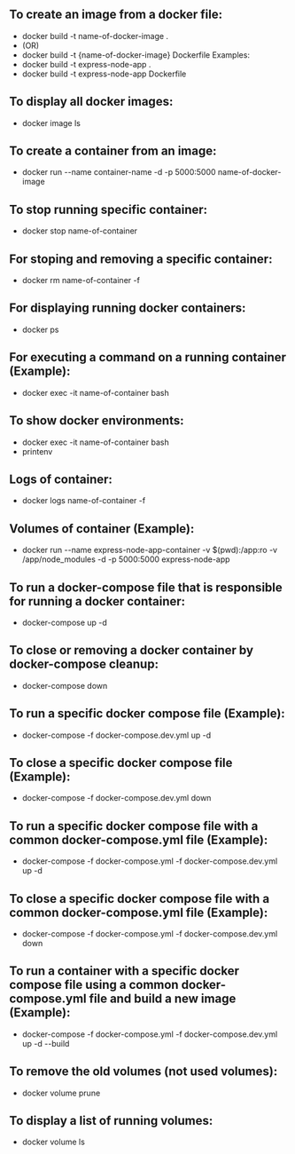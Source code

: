## To create an image from a docker file:

- docker build -t name-of-docker-image .
- (OR)
- docker build -t {name-of-docker-image} Dockerfile
  Examples:
- docker build -t express-node-app .
- docker build -t express-node-app Dockerfile

## To display all docker images:

- docker image ls

## To create a container from an image:

- docker run --name container-name -d -p 5000:5000 name-of-docker-image

## To stop running specific container:

- docker stop name-of-container

## For stoping and removing a specific container:

- docker rm name-of-container -f

## For displaying running docker containers:

- docker ps

## For executing a command on a running container (Example):

- docker exec -it name-of-container bash

## To show docker environments:

- docker exec -it name-of-container bash
- printenv

## Logs of container:

- docker logs name-of-container -f

## Volumes of container (Example):

- docker run --name express-node-app-container -v $(pwd):/app:ro -v /app/node_modules -d -p 5000:5000 express-node-app

## To run a docker-compose file that is responsible for running a docker container:

- docker-compose up -d

## To close or removing a docker container by docker-compose cleanup:

- docker-compose down

## To run a specific docker compose file (Example):

- docker-compose -f docker-compose.dev.yml up -d

## To close a specific docker compose file (Example):

- docker-compose -f docker-compose.dev.yml down

## To run a specific docker compose file with a common docker-compose.yml file (Example):

- docker-compose -f docker-compose.yml -f docker-compose.dev.yml up -d

## To close a specific docker compose file with a common docker-compose.yml file (Example):

- docker-compose -f docker-compose.yml -f docker-compose.dev.yml down

## To run a container with a specific docker compose file using a common docker-compose.yml file and build a new image (Example):

- docker-compose -f docker-compose.yml -f docker-compose.dev.yml up -d --build

## To remove the old volumes (not used volumes):

- docker volume prune

## To display a list of running volumes:

- docker volume ls
